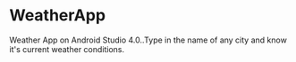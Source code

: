 # WeatherApp
Weather App on Android Studio 4.0..Type in the name of any city and know it's current weather conditions.

